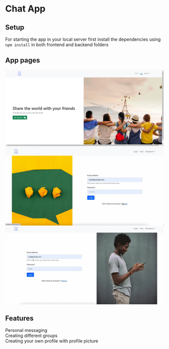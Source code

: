 # Chat App
## Setup
For starting the app in your local server first install the dependencies using ```npm install``` in both frontend and backend folders
## App pages
![home](images/one.png)  
![login](images/two.png)  
![register](images/three.png)  
## Features
Personal messaging  
Creating different groups  
Creating your own profile with profile picture  
